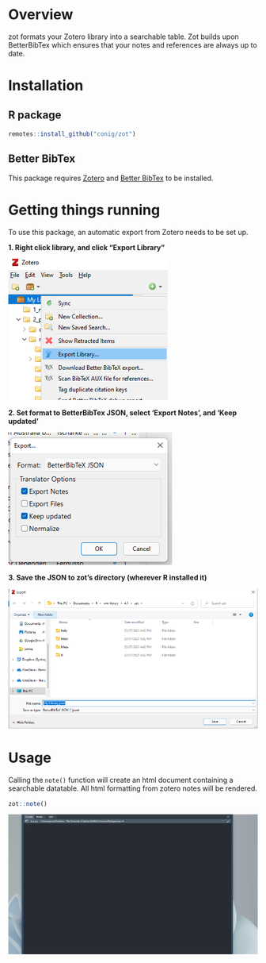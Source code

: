 
# Overview

zot formats your Zotero library into a searchable table. Zot builds upon
BetterBibTex which ensures that your notes and references are always up
to date.

# Installation

## R package

``` r
remotes::install_github("conig/zot")
```

## Better BibTex

This package requires [Zotero](https://www.zotero.org/) and [Better
BibTex](https://retorque.re/zotero-better-bibtex/installation/) to be
installed.

# Getting things running

To use this package, an automatic export from Zotero needs to be set up.

**1. Right click library, and click “Export Library”**

![](static/img/library_export.png)<!-- -->

**2. Set format to BetterBibTex JSON, select ‘Export Notes’, and ‘Keep
updated’**

![](static/img/auto_export.png)<!-- -->

**3. Save the JSON to zot’s directory (wherever R installed it)**

![](static/img/directory.png)<!-- -->

# Usage

Calling the `note()` function will create an html document containing a
searchable datatable. All html formatting from zotero notes will be
rendered.

``` r
zot::note()
```

![](static/img/table_view.gif)<!-- -->
